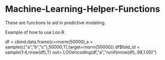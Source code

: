 # Machine-Learning-Helper-Functions


These are functions to aid in predictive modeling.

Example of how to use Loo.R

  df = cbind.data.frame(c=rnorm(50000),a = sample(c("a","b","c"),50000,T),target=rnorm(50000))
  df$fold_id = sample(1:4,nrow(df),T)
  out= LOOencoding(df,"a","runif(nrow(df),.98,1.05)")
